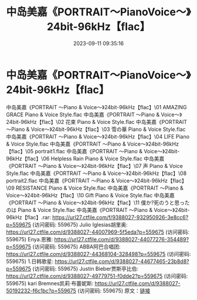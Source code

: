 ﻿---
title: 中岛美嘉《PORTRAIT～PianoVoice～》24bit-96kHz【flac】
date: 2023-09-11 09:35:16
categories: 外语音乐
tags: 外语音乐
---
# 中岛美嘉《PORTRAIT～PianoVoice～》24bit-96kHz【flac】

中岛美嘉《PORTRAIT ～Piano &
Voice～》24bit-96kHz【flac】\01 AMAZING GRACE Piano & Voice
Style.flac
中岛美嘉《PORTRAIT ～Piano & Voice～》24bit-96kHz【flac】\02 花束 Piano
& Voice Style.flac
中岛美嘉《PORTRAIT ～Piano & Voice～》24bit-96kHz【flac】\03 雪の華 Piano
& Voice Style.flac
中岛美嘉《PORTRAIT ～Piano & Voice～》24bit-96kHz【flac】\04 LIFE
Piano & Voice Style.flac
中岛美嘉《PORTRAIT ～Piano & Voice～》24bit-96kHz【flac】\05
portrait1.flac
中岛美嘉《PORTRAIT ～Piano & Voice～》24bit-96kHz【flac】\06 Helpless
Rain Piano & Voice Style.flac
中岛美嘉《PORTRAIT ～Piano & Voice～》24bit-96kHz【flac】\07 声 Piano
& Voice Style.flac
中岛美嘉《PORTRAIT ～Piano & Voice～》24bit-96kHz【flac】\08
portrait2.flac
中岛美嘉《PORTRAIT ～Piano & Voice～》24bit-96kHz【flac】\09
RESISTANCE Piano & Voice Style.flac
中岛美嘉《PORTRAIT ～Piano & Voice～》24bit-96kHz【flac】\10 Gift
Piano & Voice Style.flac
中岛美嘉《PORTRAIT ～Piano & Voice～》24bit-96kHz【flac】\11
僕か?死のうと思ったのは Piano & Voice Style.flac
中岛美嘉《PORTRAIT ～Piano & Voice～》24bit-96kHz【flac】.rar:
https://url27.ctfile.com/f/9388027-932950926-3e8cc6?p=559675
(访问密码: 559675)
Julio Iglesias胡里奥: https://url27.ctfile.com/d/9388027-44007969-5f5eda?p=559675
(访问密码: 559675)
Enya.恩雅: https://url27.ctfile.com/d/9388027-44077276-354489?p=559675
(访问密码: 559675)
ABBA阿巴合唱团: https://url27.ctfile.com/d/9388027-44368104-328498?p=559675
(访问密码: 559675)
1.日韩歌星: https://url27.ctfile.com/d/9388027-44677465-23b8d8?p=559675
(访问密码: 559675)
Justin Bieber贾斯亭比伯: https://url27.ctfile.com/d/9388027-49779751-f0dde2?p=559675
(访问密码: 559675)
kari Bremnes凯莉·布蕾妮斯: https://url27.ctfile.com/d/9388027-50192232-f6c1bc?p=559675
(访问密码: 559675)
原文：[链接](https://blog.sina.com.cn/s/blog_1647c7e76010313ej.html)